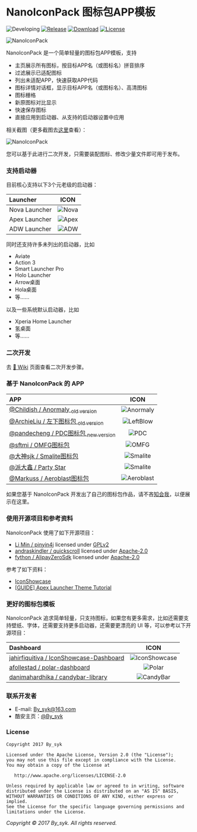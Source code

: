 # NanoIconPack 图标包APP模板

![Developing](https://img.shields.io/badge/Developing-v1.3.1-green.svg)
[![Release](https://img.shields.io/badge/Release-v1.3.0-brightgreen.svg)](https://github.com/by-syk/NanoIconPack/releases/tag/1.3.0)
[![Download](https://img.shields.io/badge/Download-Sample%20APP-brightgreen.svg)](https://github.com/by-syk/NanoIconPack/raw/master/out/com.by_syk.nanoiconpack.sample_v1.3.0.5(17021401).apk)
[![License](https://img.shields.io/badge/License-Apache%202.0-yellowgreen.svg)](https://github.com/by-syk/NanoIconPack/blob/master/LICENSE)

![NanoIconPack](art/ic_launcher_nanoiconpack.png)


NanoIconPack 是一个简单轻量的图标包APP模板，支持
+ 主页展示所有图标，按目标APP名（或图标名）拼音排序
+ 过滤展示已适配图标
+ 列出未适配APP，快速获取APP代码
+ 图标详情对话框，显示目标APP名（或图标名）、高清图标
+ 图标栅格
+ 新原图标对比显示
+ 快速保存图标
+ 直接应用到启动器、从支持的启动器设置中应用

相关截图（更多截图去[这里](art/SCREENSHOTS.md)查看）：

![NanoIconPack](art/screenshots_nano_1.png)

您可以基于此进行二次开发，只需要装配图标、修改少量文件即可用于发布。


### 支持启动器

目前核心支持以下3个元老级的启动器：

| Launcher | ICON |
| :---- | :----: |
| Nova Launcher | ![Nova](art/ic_launcher_nova.png) |
| Apex Launcher | ![Apex](art/ic_launcher_apex.png) |
| ADW Launcher | ![ADW](art/ic_launcher_adw.png) |

同时还支持许多未列出的启动器，比如
+ Aviate
+ Action 3
+ Smart Launcher Pro
+ Holo Launcher
+ Arrow桌面
+ Hola桌面
+ 等……

以及一些系统默认启动器，比如
+ Xperia Home Launcher
+ 氢桌面
+ 等……


### 二次开发

去 [:book: Wiki](https://github.com/by-syk/NanoIconPack/wiki/%E4%BA%8C%E6%AC%A1%E5%BC%80%E5%8F%91%E6%AD%A5%E9%AA%A4) 页面查看二次开发步骤。


### 基于 NanoIconPack 的 APP

| APP | ICON |
| :---- | :----: |
| [@Childish / Anormaly <sub>old version</sub>](http://www.coolapk.com/apk/com.childish.cooldog) | ![Anormaly](art/ic_launcher_anormaly.png) |
| [@ArchieLiu / 左下图标包 <sub>old version</sub>](http://www.coolapk.com/apk/com.zuoxia.iconpack) | ![LeftBlow](art/ic_launcher_left_below.png) |
| [@pandecheng / PDC图标包 <sub>new version</sub>](http://www.coolapk.com/apk/com.pandecheng.iconpack) | ![PDC](art/ic_launcher_pdc.png) |
| [@sftmi / OMFG图标包](http://www.coolapk.com/apk/com.sftmi.iconpack.omfg) | ![OMFG](art/ic_launcher_omfg.png) |
| [@大神sjk / Smalite图标包](http://www.coolapk.com/apk/com.sjk.smaliteiconpack) | ![Smalite](art/ic_launcher_smalite.png) |
| [@派大鑫 / Party Star](http://www.coolapk.com/apk/com.paidax.iconpack.partystar) | ![Smalite](art/ic_launcher_party_star.png) |
| [@Markuss / Aeroblast图标包](http://www.coolapk.com/apk/com.markusslugia.iconpack.aeroblast) | ![Aeroblast](art/ic_launcher_aeroblast.png) |

如果您基于 NanoIconPack 开发出了自己的图标包作品，请不吝[知会我](#联系开发者)，以便展示在这里。


### 使用开源项目和参考资料

NanoIconPack 使用了如下开源项目：
+ [Li Min / pinyin4j](https://sourceforge.net/projects/pinyin4j/) licensed under [GPLv2](https://www.gnu.org/licenses/old-licenses/gpl-2.0.html)
+ [andraskindler / quickscroll](https://github.com/andraskindler/quickscroll) licensed under [Apache-2.0](http://www.apache.org/licenses/LICENSE-2.0)
+ [fython / AlipayZeroSdk](https://github.com/fython/AlipayZeroSdk) licensed under [Apache-2.0](http://www.apache.org/licenses/LICENSE-2.0)

参考了如下资料：
+ [IconShowcase](https://github.com/jahirfiquitiva/IconShowcase)
+ [[GUIDE] Apex Launcher Theme Tutorial](https://forum.xda-developers.com/showthread.php?t=1649891)


### 更好的图标包模板

NanoIconPack 追求简单轻量，只支持图标，如果您有更多需求，比如还需要支持壁纸、字体，还需要支持更多启动器，还需要更漂亮的 UI 等，可以参考以下开源项目：

| Dashboard | ICON |
| :---- | :----: |
| [jahirfiquitiva / IconShowcase-Dashboard](https://github.com/jahirfiquitiva/IconShowcase-Dashboard) | ![IconShowcase](art/ic_launcher_iconshowcase.png) |
| [afollestad / polar-dashboard](https://github.com/afollestad/polar-dashboard) | ![Polar](art/ic_launcher_polar.png) |
| [danimahardhika / candybar-library](https://github.com/danimahardhika/candybar-library) | ![CandyBar](art/ic_launcher_candybar.png) |


### 联系开发者

+ E-mail: [By_syk@163.com](mailto:By_syk@163.com "By_syk")
+ 酷安主页：[@By_syk](http://www.coolapk.com/u/463675)


### License

    Copyright 2017 By_syk

    Licensed under the Apache License, Version 2.0 (the "License");
    you may not use this file except in compliance with the License.
    You may obtain a copy of the License at

       http://www.apache.org/licenses/LICENSE-2.0

    Unless required by applicable law or agreed to in writing, software
    distributed under the License is distributed on an "AS IS" BASIS,
    WITHOUT WARRANTIES OR CONDITIONS OF ANY KIND, either express or implied.
    See the License for the specific language governing permissions and
    limitations under the License.


*Copyright &#169; 2017 By_syk. All rights reserved.*